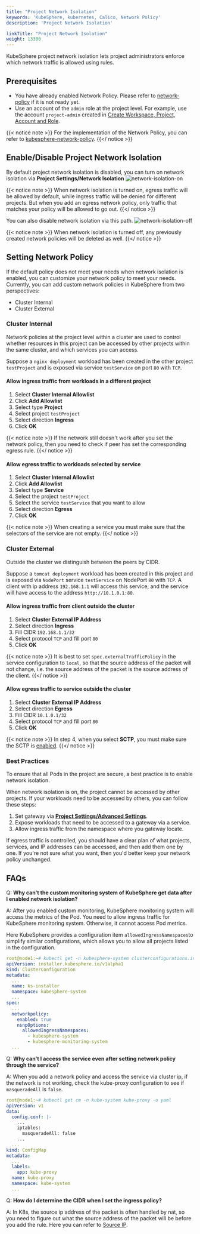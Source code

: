 ```yaml
---
title: "Project Network Isolation"
keywords: 'KubeSphere, kubernetes, Calico, Network Policy'
description: 'Project Network Isolation'

linkTitle: "Project Network Isolation"
weight: 13300
---
```


KubeSphere project network isolation lets project administrators enforce which network traffic is allowed using rules.

## Prerequisites

- You have already enabled Network Policy. Please refer to [network-policy](../../pluggable-components/network-policy) if it is not ready yet.
- Use an account of the `admin` role at the project level. For example, use the account `project-admin` created in [Create Workspace, Project, Account and Role](../../quick-start/create-workspace-and-project/).

{{< notice note >}}
For the implementation of the Network Policy, you can refer to [kubesphere-network-policy](https://github.com/kubesphere/community/blob/master/sig-network/concepts-and-designs/kubesphere-network-policy.md).
{{</ notice >}}

## Enable/Disable Project Network Isolation

By default project network isolation is disabled, you can turn on network isolation via **Project Settings/Network Isolation**
![network-isolation-on](/images/docs/project-administration/network-isolation-on.png)

{{< notice note >}}
When network isolation is turned on, egress traffic will be allowed by default, while ingress traffic will be denied for
 different projects. But when you add an egress network policy, only traffic that matches your policy will be allowed to go out.
{{</ notice >}}

You can also disable network isolation via this path.
![network-isolation-off](/images/docs/project-administration/network-isolation-off.png)

{{< notice note >}}
When network isolation is turned off, any previously created network policies will be deleted as well.
{{</ notice >}}

## Setting Network Policy

If the default policy does not meet your needs when network isolation is enabled, you can customize your network policy
to meet your needs. Currently, you can add custom network policies in KubeSphere from two perspectives:

- Cluster Internal
- Cluster External

### Cluster Internal

Network policies at the project level within a cluster are used to control whether resources in this project can be accessed by other projects within the same cluster, and which services you can access.

Suppose a `nginx deployment` workload has been created in the other project `testProject` and is exposed via service `testService` on port `80` with `TCP`.

#### Allow ingress traffic from workloads in a different project

1. Select **Cluster Internal Allowlist**
2. Click **Add Allowlist**
3. Select type **Project**
4. Select project `testProject`
5. Select direction **Ingress**
6. Click **OK**

{{< notice note >}}
If the network still doesn't work after you set the network policy, then you need to check if peer has set the corresponding egress rule.
{{</ notice >}}

#### Allow egress traffic to workloads selected by service

1. Select **Cluster Internal Allowlist**
2. Click **Add Allowlist**
3. Select type **Service**
4. Select the project `testProject`
5. Select the service `testService` that you want to allow
6. Select direction **Egress**
7. Click **OK**

{{< notice note >}}
When creating a service you must make sure that the selectors of the service are not empty.
{{</ notice >}}

### Cluster External

Outside the cluster we distinguish between the peers by CIDR.

Suppose a `tomcat deployment` workload has been created in this project  and is exposed via `NodePort` service `testService` on NodePort `80` with `TCP`.
A client with ip address `192.168.1.1` will access this service, and the service will have access to the address `http://10.1.0.1:80`.

#### Allow ingress traffic from client outside the cluster

1. Select **Cluster External IP Address**
2. Select direction **Ingress**
3. Fill CIDR `192.168.1.1/32`
4. Select protocol `TCP` and fill port `80`
5. Click **OK**

{{< notice note >}}
It is best to set `spec.externalTrafficPolicy` in the service configuration to `local`, so that the source address of the packet will not change, i.e. the source address of the packet is the source address of the client.
{{</ notice >}}

#### Allow egress traffic to service outside the cluster

1. Select **Cluster External IP Address**
2. Select direction **Egress**
3. Fill CIDR `10.1.0.1/32`
4. Select protocol `TCP` and fill port `80`
5. Click **OK**

{{< notice note >}}
In step 4, when you select **SCTP**, you must make sure the SCTP is [enabled](https://kubernetes.io/docs/concepts/services-networking/network-policies/#sctp-support).
{{</ notice >}}

### Best Practices

To ensure that all Pods in the project are secure, a best practice is to enable network isolation.

When network isolation is on, the project cannot be accessed by other projects.  If your workloads need to be accessed by others, you can follow these steps:

1. Set gateway via **[Project Settings/Advanced Settings](../project-gateway/)**.
2. Expose workloads that need to be accessed to a gateway via a service.
3. Allow ingress traffic from the namespace where you gateway locate.

If egress traffic is controlled, you should have a clear plan of what projects, services, and IP addresses can be accessed, and then add them one by one.
If you're not sure what you want, then you'd better keep your network policy unchanged.

## FAQs

Q: **Why can't the custom monitoring system of KubeSphere get data after I enabled network isolation?**

A: After you enabled custom monitoring, KubeSphere monitoring system will access the metrics of the Pod. You need to allow ingress traffic for KubeSphere monitoring system. Otherwise, it cannot access Pod metrics.

Here KubeSphere provides a configuration item `allowedIngressNamespaces`to simplify similar configurations, which allows you to allow all projects
 listed in the configuration.

```yaml
root@node1:~# kubectl get -n kubesphere-system clusterconfigurations.installer.kubesphere.io  ks-installer -o yaml
apiVersion: installer.kubesphere.io/v1alpha1
kind: ClusterConfiguration
metadata:
  ...
  name: ks-installer
  namespace: kubesphere-system
  ...
spec:
  ...
  networkpolicy:
    enabled: true
    nsnpOptions:
      allowedIngressNamespaces:
        - kubesphere-system
        - kubesphere-monitoring-system
  ...
```

Q: **Why can't I access the service even after setting network policy through the service?**

A: When you add a network policy and access the service via cluster ip, if the network is not
   working, check the kube-proxy configuration to see if `masqueradeAll` is `false`.

   ```yaml
   root@node1:~# kubectl get cm -n kube-system kube-proxy -o yaml
   apiVersion: v1
   data:
     config.conf: |-
       ...
       iptables:
         masqueradeAll: false
       ...  
     ...
   kind: ConfigMap
   metadata:
     ...
     labels:
       app: kube-proxy
     name: kube-proxy
     namespace: kube-system
     ...
   ```

Q: **How do I determine the CIDR when I set the ingress policy?**

A: In K8s, the source ip address of the packet is often handled by nat,
   so you need to figure out what the source address of the packet will be before you add the rule.
   Here you can refer to [Source IP](https://github.com/kubesphere/community/blob/master/sig-network/concepts-and-designs/kubesphere-network-policy.md#source-ip).
